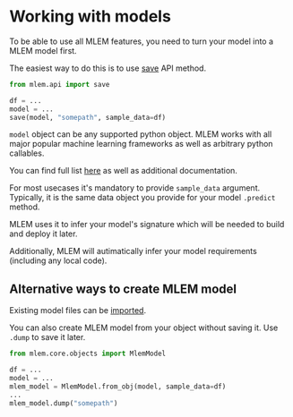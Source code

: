 # Working with models

To be able to use all MLEM features, you need to turn your model into a MLEM model first.

The easiest way to do this is to use [save](/doc/api-reference/save) API method.

```py
from mlem.api import save

df = ...
model = ...
save(model, "somepath", sample_data=df)
```

`model` object can be any supported python object. MLEM works with all major popular machine learning frameworks as well as arbitrary python callables. 

You can find full list [here](/doc/object-reference/model) as well as additional documentation.

For most usecases it's mandatory to provide `sample_data` argument. Typically, it is the same data object you provide for your model `.predict` method.

MLEM uses it to infer your model's signature which will be needed to build and deploy it later.

Additionally, MLEM will autimatically infer your model requirements (including any local code).

## Alternative ways to create MLEM model

Existing model files can be [imported](/doc/user-guide/importing).

You can also create MLEM model from your object without saving it. Use `.dump` to save it later.

```py
from mlem.core.objects import MlemModel

df = ...
model = ...
mlem_model = MlemModel.from_obj(model, sample_data=df)
...
mlem_model.dump("somepath")
```